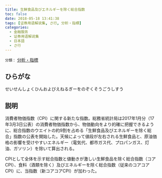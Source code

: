 ```yaml
---
title: 生鮮食品及びエネルギーを除く総合指数
toc: false
date: 2018-05-18 13:41:38
tags: [证券用语解说集, さ行, 分析・指標]
categories:
  - 金融服务
  - 证券用语解说集
  - 日本語
  - さ行
---
```


`分類：` [分析・指標](/tags/分析・指標/)

## ひらがな

せいせんしょくひんおよびえねるぎーをのぞくそうごうしすう

## 説明

消費者物価指数（CPI）に関する新たな指数。総務省統計局は2017年1月分（17年3月3日公表）の消費者物価指数から、物価動向をより的確に把握できるように、総合指数のウエイトの約9割を占める「生鮮食品及びエネルギーを除く総合」指数の公表を開始した。天候によって値段が左右される生鮮食品と、原油価格の影響を受けやすいエネルギー（電気代、都市ガス代、プロパンガス、灯油、ガソリン）を除いて算出される。

CPIとして全体を示す総合指数と値動きが激しい生鮮食品を除く総合指数（コアCPI）、食料（酒類を除く）及びエネルギーを除く総合指数（従来のコアコアCPI）に、当指数（新コアコアCPI）が加わった。
